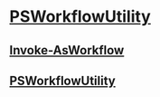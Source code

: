 #  [PSWorkflowUtility]()
##  [Invoke-AsWorkflow](Invoke-AsWorkflow.md)
##  [PSWorkflowUtility](PSWorkflowUtility.md)
